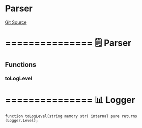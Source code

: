 # Parser
[Git Source](https://github.com/metacontract/mc/blob/c3fc2b414d37afc92bb1cf2e606b4b2bede47403/resources/devkit/api-reference/Flattened.sol)

===============
🗒️ Parser
=================


## Functions
### toLogLevel

===============
📊 Logger
=================


```solidity
function toLogLevel(string memory str) internal pure returns (Logger.Level);
```

